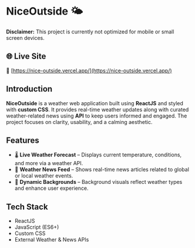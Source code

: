 # NiceOutside 🌤️

**Disclaimer:** This project is currently not optimized for mobile or small screen devices.

## 🌐 Live Site

🔗 [https://nice-outside.vercel.app/](https://nice-outside.vercel.app/)

## Introduction

**NiceOutside** is a weather web application built using **ReactJS** and styled with **custom CSS**. It provides real-time weather updates along with curated weather-related news using **API** to keep users informed and engaged. The project focuses on clarity, usability, and a calming aesthetic.

## Features

- 🌡️ **Live Weather Forecast** – Displays current temperature, conditions, and more via a weather API.
- 📰 **Weather News Feed** – Shows real-time news articles related to global or local weather events.
- 🌄 **Dynamic Backgrounds** – Background visuals reflect weather types and enhance user experience.

## Tech Stack

- ReactJS
- JavaScript (ES6+)
- Custom CSS
- External Weather & News APIs


